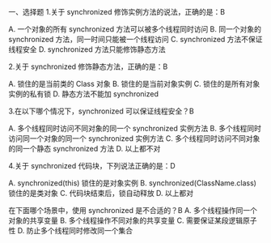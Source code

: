 一、选择题
1.关于 synchronized 修饰实例方法的说法，正确的是：B

A. 一个对象的所有 synchronized 方法可以被多个线程同时访问 B. 同一个对象的 synchronized 方法，同一时间只能被一个线程访问 C. synchronized 方法不保证线程安全 D. synchronized 方法只能修饰静态方法

2.关于 synchronized 修饰静态方法，正确的是：B

A. 锁住的是当前类的 Class 对象 B. 锁住的是当前对象实例 C. 锁住的是所有对象实例的私有锁 D. 静态方法不能加 synchronized

3.在以下哪个情况下，synchronized 可以保证线程安全？B

A. 多个线程同时访问不同对象的同一个 synchronized 实例方法 B. 多个线程同时访问同一个对象的同一个 synchronized 实例方法 C. 多个线程同时访问不同对象的同一个静态 synchronized 方法 D. 以上都不对

4.关于 synchronized 代码块，下列说法正确的是：D

A. synchronized(this) 锁住的是对象实例 B. synchronized(ClassName.class) 锁住的是类对象 C. 代码块结束后，锁自动释放 D. 以上都对

在下面哪个场景中，使用 synchronized 是不合适的？B
A. 多个线程操作同一个对象的共享变量 B. 多个线程操作不同对象的共享变量 C. 需要保证某段逻辑原子性 D. 防止多个线程同时修改同一个集合